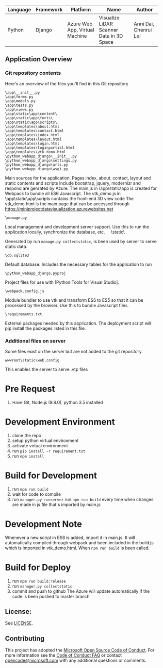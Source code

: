 | Language | Framework | Platform | Name| Author |
| -------- | -------- |--------|--------|--------|
| Python | Django | Azure Web App, Virtual Machine|Visualize LiDAR Scanner Data in 3D Space| Anni Dai, Chenrui Lei|

## Application Overview

### Git repository contents

Here's an overview of the files you'll find in this Git repository

    \app\__init__.py
    \app\forms.py
    \app\models.py
    \app\tests.py
    \app\views.py
    \app\static\app\content\
    \app\static\app\fonts\
    \app\static\app\scripts\
    \app\templates\about.html
    \app\templates\contact.html
    \app\templates\index.html
    \app\templates\layout.html
    \app\templates\login.html
    \app\templates\loginpartial.html
    \app\templates\vtk_demo.html
    \python_webapp_django\__init__.py
    \python_webapp_django\settings.py
    \python_webapp_django\urls.py
    \python_webapp_django\wsgi.py


Main sources for the application. Pages index, about, contact, layout and static contents and scripts include bootstrap, jquery, modernizr and respond are genrated by Azure.
The main.js in \app\static\app is created for Webpack to bundle all ES6 Javascript.
The vtk_demo.js in \app\static\app\scripts contains the front-end 3D view code
The vtk_demo.html is the main page that can be accessed through https://miniprojectdatavisualization.azurewebsites.net

    \manage.py

Local management and development server support. Use this to run the application locally, synchronize the database, etc.
    
    \static\

Generated by run `manage.py collectstatic`, is been used by server to serve static data.

    \db.sqlite3

Default database. Includes the necessary tables for the application to run

    \python_webapp_django.pyproj

Project files for use with [Python Tools for Visual Studio].

    \webpack.config.js

Module bundler to use vtk and transform ES6 to ES5 so that it can be processed by the browser. Use this to bundle Javascript files.

    \requirements.txt

External packages needed by this application. The deployment script will pip install the packages listed in this file.

### Additional files on server

Some files exist on the server but are not added to the git repository.

    wwwroot\static\web.config

This enables the server to serve .vtp files

# Pre Request
1. Have Git, Node.js (9.8.0), python 3.5 installed

# Development Environment
1. clone the repo
1. setup python virtual environment
1. activate virtual environment
1. run `pip install -r requirement.txt`
1. run `npm install`

# Build for Development
1. run `npm run build`
1. wait for code to compile
1. run `manager.py runserver`
run `npm run build` every time when changes are made in js file that's imported by main.js

# Development Note
Whenever a new script in ES6 is added, import it in main.js. It will automatically compiled through webpack and been 
included in the build.js which is imported in vtk_demo.html. When `npm run build` is been called.

# Build for Deploy
1. run `npm run build:release`
1. run `manager.py collectstatic`
1. commit and push to github
The Azure will update automatically if the code is been pushed to master branch

## License:

See [LICENSE](LICENSE).

## Contributing

This project has adopted the [Microsoft Open Source Code of Conduct](https://opensource.microsoft.com/codeofconduct/). For more information see the [Code of Conduct FAQ](https://opensource.microsoft.com/codeofconduct/faq/) or contact [opencode@microsoft.com](mailto:opencode@microsoft.com) with any additional questions or comments.

